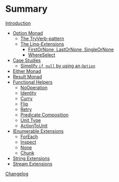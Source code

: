 # Summary

[Introduction](./introduction.md)

* [Option Monad](./option.md)
  * [The TryVerb-pattern](./try-pattern.md)
  * [The Linq-Extensions]()
    * [FirstOrNone, LastOrNone, SingleOrNone]()
    * [WhereSelect]()
* [Case Studies]()
  * [Simplify `if null` by using an `Option`](./case-studies/if-null-to-option.md)
* [Either Monad]()
* [Result Monad]()
* [Functional Helpers]()
  * [NoOperation]()
  * [Identity]()
  * [Curry]()
  * [Flip]()
  * [Retry]()
  * [Predicate Composition]()
  * [Unit Type]()
  * [ActionToUnit]()
* [IEnumerable Extensions]()
  * [ForEach](./enumerable-extensions/for-each.md)
  * [Inspect](./enumerable-extensions/inspect.md)
  * [None](./enumerable-extensions/none.md)
  * [Chunk](./enumerable-extensions/chunk.md)
* [String Extensions](./string-extensions.md)
* [Stream Extensions]()

[Changelog](changelog.md)
